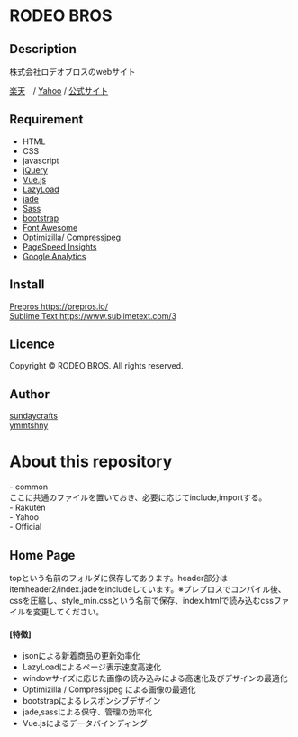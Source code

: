 <h1>RODEO BROS</h1>

<h2> Description </h2>
<p>株式会社ロデオブロスのwebサイト</p>
<a href = "http://www.rakuten.ne.jp/gold/auc-rodeo/">楽天</a>　/
<a href = "http://shopping.geocities.jp/rodeobros/">Yahoo</a> /
<a href = "http://www.aun-wa.com/">公式サイト</a>


<h2>Requirement</h2>
<ul>
<li>HTML</li>
<li>CSS</li>
<li>javascript</li>
<li><a href="https://jquery.com/">jQuery</a></li>
<li><a href="https://vuejs.org/">Vue.js</a></li>
<li><a href="http://plugins.jquery.com/lazyload/">LazyLoad</a>
<li><a href="http://jade-lang.com/">jade</a></li>
<li><a href="http://sass-lang.com/">Sass</a></li>
<li><a href="http://getbootstrap.com/">bootstrap</a></li>
<li><a href="https://fortawesome.github.io/Font-Awesome/">Font Awesome</a></li>
<li><a href="http://optimizilla.com/ja/">Optimizilla</a>/ <a href="http://compressjpeg.com/">Compressjpeg</a></li>
<li><a href="https://developers.google.com/speed/pagespeed/insights/">PageSpeed Insights</a></li>
<li><a href="https://analytics.google.com/">Google Analytics</a></li>
</ul>



<h2>Install</h2>
<a href="https://prepros.io/">Prepros  https://prepros.io/ </a><br>
<a href="https://www.sublimetext.com/3">Sublime Text https://www.sublimetext.com/3</a>

<h2>Licence</h2>
<p>Copyright © RODEO BROS. All rights reserved.</p>

<h2>Author</h2>
<a href="https://github.com/sundaycrafts">sundaycrafts</a><br>
<a href="https://github.com/ymmtshny">ymmtshny</a>


<h1>About this repository</h1>
<p>
- common<br>
ここに共通のファイルを置いておき、必要に応じてinclude,importする。<br>
- Rakuten<br>
- Yahoo<br>
- Official<br></p>

<h2>Home Page</h2>
<p>topという名前のフォルダに保存してあります。header部分はitemheader2/index.jadeをincludeしています。※プレプロスでコンパイル後、cssを圧縮し、style_min.cssという名前で保存、index.htmlで読み込むcssファイルを変更してください。</p>
<h4>[特徴]</h4>
<ul>
<li>jsonによる新着商品の更新効率化</li>
<li>LazyLoadによるページ表示速度高速化</li>
<li>windowサイズに応じた画像の読み込みによる高速化及びデザインの最適化</li>
<li>Optimizilla / Compressjpeg による画像の最適化</li>
<li>bootstrapによるレスポンシブデザイン</li>
<li>jade,sassによる保守、管理の効率化</li>
<li>Vue.jsによるデータバインディング</li>
</ul>



